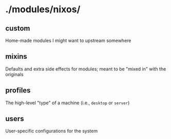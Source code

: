 # ./modules/nixos/

## custom

Home-made modules I might want to upstream somewhere

## mixins 

Defaults and extra side effects for modules; meant to be "mixed in" with the originals

## profiles

The high-level "type" of a machine (i.e., `desktop` or `server`)

## users

User-specific configurations for the system
